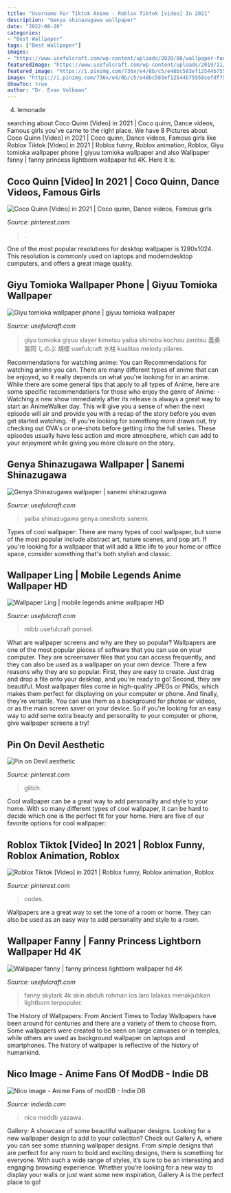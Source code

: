 ```yaml
---
title: "Username For Tiktok Anime - Roblox Tiktok [video] In 2021"
description: "Genya shinazugawa wallpaper"
date: "2022-08-20"
categories:
- "Best Wallpaper"
tags: ["Best Wallpaper"]
images:
- "https://www.usefulcraft.com/wp-content/uploads/2020/08/wallpaper-fanny-53.jpg"
featuredImage: "https://www.usefulcraft.com/wp-content/uploads/2019/11/Giyu-Tomioka23.jpg"
featured_image: "https://i.pinimg.com/736x/e4/8b/c5/e48bc583ef12544b75558cefdf754792.jpg"
image: "https://i.pinimg.com/736x/e4/8b/c5/e48bc583ef12544b75558cefdf754792.jpg"
ShowToc: true
author: "Dr. Evan Volkman"
---
```



4. lemonade 

	

		
searching about Coco Quinn [Video] in 2021 | Coco quinn, Dance videos, Famous girls you've came to the right place. We have 8 Pictures about Coco Quinn [Video] in 2021 | Coco quinn, Dance videos, Famous girls like Roblox Tiktok [Video] in 2021 | Roblox funny, Roblox animation, Roblox, Giyu tomioka wallpaper phone | giyuu tomioka wallpaper and also Wallpaper fanny | fanny princess lightborn wallpaper hd 4K. Here it is:
		
    
## Coco Quinn [Video] In 2021 | Coco Quinn, Dance Videos, Famous Girls

<img loading=lazy src="https://i.pinimg.com/736x/e4/8b/c5/e48bc583ef12544b75558cefdf754792.jpg" onerror="this.onerror=null;this.src='https://tse4.mm.bing.net/th?id=OIP.j_PHDBrOiAjHCGtr3J-gsQHaNK&amp;pid=15.1';" alt="Coco Quinn [Video] in 2021 | Coco quinn, Dance videos, Famous girls">

_Source: pinterest.com_

>. 

	

One of the most popular resolutions for desktop wallpaper is 1280x1024. This resolution is commonly used on laptops and moderndesktop computers, and offers a great image quality.

    
## Giyu Tomioka Wallpaper Phone | Giyuu Tomioka Wallpaper

<img loading=lazy src="https://www.usefulcraft.com/wp-content/uploads/2019/11/Giyu-Tomioka23.jpg" onerror="this.onerror=null;this.src='https://tse4.mm.bing.net/th?id=OIP.gLBu_uy32wdgNpa6jDvs2AHaEK&amp;pid=15.1';" alt="Giyu tomioka wallpaper phone | giyuu tomioka wallpaper">

_Source: usefulcraft.com_

>giyu tomioka giyuu slayer kimetsu yaiba shinobu kochou zenitsu 義勇 冨岡 しのぶ 胡蝶 usefulcraft 水柱 kualitas melody pilares. 

	

Recommendations for watching anime: You can
Recommendations for watching anime you can. There are many different types of anime that can be enjoyed, so it really depends on what you're looking for in an anime. While there are some general tips that apply to all types of Anime, here are some specific recommendations for those who enjoy the genre of Anime: 
-Watching a new show immediately after its release is always a great way to start an AnimeWalker day. This will give you a sense of when the next episode will air and provide you with a recap of the story before you even get started watching. 
-If you're looking for something more drawn out, try checking out OVA's or one-shots before getting into the full series. These episodes usually have less action and more atmosphere, which can add to your enjoyment while giving you more closure on the story.

    
## Genya Shinazugawa Wallpaper | Sanemi Shinazugawa

<img loading=lazy src="https://www.usefulcraft.com/wp-content/uploads/2020/01/Genya-Shinazugawa-75.jpg" onerror="this.onerror=null;this.src='https://tse4.mm.bing.net/th?id=OIP.zdlCvxcULZ_QW5hXQeX9_AAAAA&amp;pid=15.1';" alt="Genya Shinazugawa wallpaper | sanemi shinazugawa">

_Source: usefulcraft.com_

>yaiba shinazugawa genya oneshots sanemi. 

	

Types of cool wallpaper:
There are many types of cool wallpaper, but some of the most popular include abstract art, nature scenes, and pop art. If you're looking for a wallpaper that will add a little life to your home or office space, consider something that's both stylish and classic.

    
## Wallpaper Ling | Mobile Legends Anime Wallpaper HD

<img loading=lazy src="https://www.usefulcraft.com/wp-content/uploads/2020/08/wallpaper-ling-20.jpg" onerror="this.onerror=null;this.src='https://tse1.mm.bing.net/th?id=OIP.r8mSXsYLW4XSLQBFtxBiUwHaNL&amp;pid=15.1';" alt="Wallpaper Ling | mobile legends anime wallpaper HD">

_Source: usefulcraft.com_

>mlbb usefulcraft ponsel. 

	

What are wallpaper screens and why are they so popular?
Wallpapers are one of the most popular pieces of software that you can use on your computer. They are screensaver files that you can access frequently, and they can also be used as a wallpaper on your own device. There a few reasons why they are so popular. First, they are easy to create. Just drag and drop a file onto your desktop, and you're ready to go! Second, they are beautiful. Most wallpaper files come in high-quality JPEGs or PNGs, which makes them perfect for displaying on your computer or phone. And finally, they're versatile. You can use them as a background for photos or videos, or as the main screen saver on your device. So if you're looking for an easy way to add some extra beauty and personality to your computer or phone, give wallpaper screens a try!

    
## Pin On Devil Aesthetic

<img loading=lazy src="https://i.pinimg.com/736x/9a/76/4a/9a764a90512699c96c134eaccf5bf95d.jpg" onerror="this.onerror=null;this.src='https://tse3.mm.bing.net/th?id=OIP.0s4mzKpD1AtOc3C0LM0UHwHaJ4&amp;pid=15.1';" alt="Pin on Devil aesthetic">

_Source: pinterest.com_

>glitch. 

	

Cool wallpaper can be a great way to add personality and style to your home. With so many different types of cool wallpaper, it can be hard to decide which one is the perfect fit for your home. Here are five of our favorite options for cool wallpaper: 

    
## Roblox Tiktok [Video] In 2021 | Roblox Funny, Roblox Animation, Roblox

<img loading=lazy src="https://i.pinimg.com/736x/25/66/06/25660697d982710d203e2b99c8e57884.jpg" onerror="this.onerror=null;this.src='https://tse3.mm.bing.net/th?id=OIP.f8V29Hkx_C_YK_LnGRwVXgHaNK&amp;pid=15.1';" alt="Roblox Tiktok [Video] in 2021 | Roblox funny, Roblox animation, Roblox">

_Source: pinterest.com_

>codes. 

	

Wallpapers are a great way to set the tone of a room or home. They can also be used as an easy way to add personality and style to a room.

    
## Wallpaper Fanny | Fanny Princess Lightborn Wallpaper Hd 4K

<img loading=lazy src="https://www.usefulcraft.com/wp-content/uploads/2020/08/wallpaper-fanny-53.jpg" onerror="this.onerror=null;this.src='https://tse4.mm.bing.net/th?id=OIP.pwZFH5RfUJstevNI6348VQHaNN&amp;pid=15.1';" alt="Wallpaper fanny | fanny princess lightborn wallpaper hd 4K">

_Source: usefulcraft.com_

>fanny skylark 4k skin abduh rohman ios laro lalakas menakjubkan lightborn terpopuler. 

	

The History of Wallpapers: From Ancient Times to Today
Wallpapers have been around for centuries and there are a variety of them to choose from. Some wallpapers were created to be seen on large canvases or in temples, while others are used as background wallpaper on laptops and smartphones. The history of wallpaper is reflective of the history of humankind.

    
## Nico Image - Anime Fans Of ModDB - Indie DB

<img loading=lazy src="https://media.indiedb.com/cache/images/groups/1/1/84/thumb_620x2000/659859e8967666a84d14e84a95a6940e.png" onerror="this.onerror=null;this.src='https://tse3.mm.bing.net/th?id=OIP.I3OwrpQrCrTIDxV6kOmd_wHaLh&amp;pid=15.1';" alt="Nico image - Anime Fans of modDB - Indie DB">

_Source: indiedb.com_

>nico moddb yazawa. 

	

Gallery: A showcase of some beautiful wallpaper designs.
Looking for a new wallpaper design to add to your collection? Check out Gallery A, where you can see some stunning wallpaper designs. From simple designs that are perfect for any room to bold and exciting designs, there is something for everyone. With such a wide range of styles, it’s sure to be an interesting and engaging browsing experience. Whether you’re looking for a new way to display your walls or just want some new inspiration, Gallery A is the perfect place to go!





	
	
